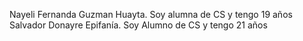 Nayeli Fernanda Guzman Huayta. Soy alumna de CS y tengo 19 años
Salvador Donayre Epifanía. Soy Alumno de CS y tengo 21 años